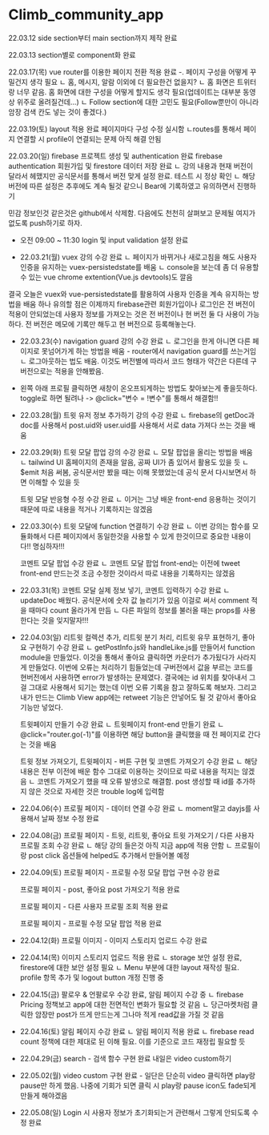 # Climb_community_app

22.03.12
side section부터 main section까지 제작 완료

22.03.13
section별로 component화 완료

22.03.17(목)
vue router를 이용한 페이지 전환 적용 완료
-. 페이지 구성을 어떻게 꾸밀건지 생각 필요
ㄴ 홈, 메시지, 알람 이외에 더 필요한건 없을지?
ㄴ 홈 화면은 트위터랑 너무 같음. 홈 화면에 대한 구성을 어떻게 할지도 생각 필요(업데이트는 대부분 동영상 위주로 올려질건데...)
ㄴ Follow section에 대한 고민도 필요(Follow뿐만이 아니라 암장 검색 칸도 넣는 것이 좋겠다.)

22.03.19(토)
layout 적용 완료
페이지마다 구성 수정 실시함
ㄴroutes를 통해서 페이지 연결할 시 profile이 연결되는 문제 아직 해결 안됨

22.03.20(일)
firebase 프로젝트 생성 및 authentication 완료
firebase authentication 회원가입 및 firestore 데이터 저장 완료
ㄴ 강의 내용과 현재 버전이 달라서 헤맸지만 공식문서를 통해서 버전 맞게 설정 완료. 테스트 시 정상 확인
ㄴ 해당 버전에 따른 설정은 추후에도 계속 될것 같으니 Bear에 기록하였고 유의하면서 진행하기

민감 정보인것 같은것은 github에서 삭제함. 다음에도 천천히 살펴보고 문제될 여지가 없도록 push하기로 하자.

- 오전 09:00 ~ 11:30
  login 및 input validation 설정 완료

- 22.03.21(월)
  vuex 강의 수강 완료
  ㄴ 페이지가 바뀌거나 새로고침을 해도 사용자 인증을 유지하는 vuex-persistedstate를 배움
  ㄴ console을 보는데 좀 더 유용할 수 있는 vue chrome extention(Vue.js devtools)도 깔음

결국 오늘은 vuex와 vue-persistedstate를 활용하여 사용자 인증을 계속 유지하는 방법을 배움
하나 유의할 점은 이제까지 firebase관련 회원가입이나 로그인은 전 버전이 적용이 안되었는데 사용자 정보를 가져오는 것은 전 버전이나 현 버전 둘 다 사용이 가능하다. 전 버전은 메모에 기록만 해두고 현 버전으로 등록해놓는다.

- 22.03.23(수)
  navigation guard 강의 수강 완료
  ㄴ 로그인을 한게 아니면 다른 페이지로 못넘어가게 하는 방법을 배움 - router에서 navigation guard를 쓰는거임
  ㄴ 로그아웃하는 법도 배움. 이것도 버전별에 따라서 코드 형태가 약간은 다른데 구버전으로는 적용을 안해봤음.

* 왼쪽 아래 프로필 클릭하면 새창이 온오프되게하는 방법도 찾아보는게 좋을듯하다. toggle로 하면 될려나
  -> @click="변수 = !변수"를 통해서 해결함!!

- 22.03.28(월)
  트윗 유저 정보 추가하기 강의 수강 완료
  ㄴ firebase의 getDoc과 doc를 사용해서 post.uid와 user.uid를 사용해서 서로 data 가져다 쓰는 것을 배움

- 22.03.29(화)
  트윗 모달 팝업 강의 수강 완료
  ㄴ 모탈 팝업을 올리는 방법을 배움
  ㄴ tailwind UI 홈페이지의 존재을 알음, 공짜 UI가 좀 있어서 활용도 있을 듯
  ㄴ \$emit 처음 써봄, 공식문서만 봤을 때는 이해 못했었는데 공식 문서 다시보면서 하면 이해할 수 있을 듯

  트윗 모달 반응형 수정 수강 완료
  ㄴ 이거는 그냥 배운 front-end 응용하는 것이기 때문에 따로 내용을 적거나 기록하지는 않겠음

- 22.03.30(수)
  트윗 모달에 function 연결하기 수강 완료
  ㄴ 이번 강의는 함수를 모듈화해서 다른 페이지에서 동일한것을 사용할 수 있게 한것이므로 중요한 내용이다!! 명심하자!!!

  코멘트 모달 팝업 수강 완료
  ㄴ 코멘트 모달 팝업 front-end는 이전에 tweet front-end 만드는것 조금 수정한 것이라서 따로 내용을 기록하지는 않겠음

- 22.03.31(목)
  코멘트 모달 실제 정보 넣기, 코멘트 입력하기 수강 완료
  ㄴ updateDoc 배웠다. 공식문서에 숫자 값 늘리기가 있음 이걸로 써서 comment 적을 때마다 count 올라가게 만듬
  ㄴ 다른 파일의 정보를 불러올 때는 props를 사용한다는 것을 잊지말자!!!

- 22.04.03(일)
  리트윗 컬렉션 추가, 리트윗 분기 처리, 리트윗 유무 표현하기, 좋아요 구현하기 수강 완료
  ㄴ getPostInfo.js와 handleLike.js를 만들어서 function module을 만들었다. 이것을 통해서 좋아요 클릭하면 카운터가 추가됬다가 사라지게 만들었다. 이번에 오류는 처리하기 힘들었는데 구버전에서 값을 부르는 코드를 현버전에서 사용하면 error가 발생하는 문제였다. 결국에는 id 위치를 찾아내서 그걸 그대로 사용해서 되기는 했는데 이번 오류 기록을 참고 잘하도록 해보자. 그리고 내가 만드는 Climb View app에는 retweet 기능은 안넣어도 될 것 같아서 좋아요 기능만 넣었다.

  트윗페이지 만들기 수강 완료
  ㄴ 트윗페이지 front-end 만들기 완료
  ㄴ @click="router.go(-1)"를 이용하면 해당 button을 클릭했을 때 전 페이지로 간다는 것을 배움

  트윗 정보 가져오기, 트윗페이지 - 버튼 구현 및 코멘트 가져오기 수강 완료
  ㄴ 해당 내용은 전부 이전에 배운 함수 그대로 이용하는 것이므로 따로 내용을 적지는 않겠음
  ㄴ 코멘트 가져오기 했을 때 오류 발생으로 해결함. post 생성할 때 id를 추가하지 않은 것으로 자세한 것은 trouble log에 입력함

- 22.04.06(수)
  프로필 페이지 - 데이터 연결 수강 완료
  ㄴ moment말고 dayjs를 사용해서 날짜 정보 수정 완료

- 22.04.08(금)
  프로필 페이지 - 트윗, 리트윗, 좋아요 트윗 가져오기 / 다른 사용자 프로필 조회 수강 완료
  ㄴ 해당 강의 들은것 아직 지금 app에 적용 안함
  ㄴ 프로필이랑 post click 옵션들에 helped도 추가해서 만들어볼 예정

- 22.04.09(토)
  프로필 페이지 - 프로필 수정 모달 팝업 구현 수강 완료

  프로필 페이지 - post, 좋아요 post 가져오기 적용 완료

  프로필 페이지 - 다른 사용자 프로필 조회 적용 완료

  프로필 페이지 - 프로필 수정 모달 팝업 적용 완료

- 22.04.12(화)
  프로필 이미지 - 이미지 스토리지 업로드 수강 완료

- 22.04.14(목)
  이미지 스토리지 업로드 적용 완료
  ㄴ storage 보안 설정 완료, firestore에 대한 보안 설정 필요
  ㄴ Menu 부분에 대한 layout 재작성 필요. profile 항목 추가 및 logout button 개정 진행 중

- 22.04.15(금)
  팔로우 & 언팔로우 수강 완료, 알림 페이지 수강 중
  ㄴ firebase Pricing 정책보고 app에 대한 전면적인 변화가 필요할 것 같음
  ㄴ 당근마켓처럼 클릭한 암장만 post가 뜨게 만드는게 그나마 적게 read값을 가질 것 같음

- 22.04.16(토)
  알림 페이지 수강 완료
  ㄴ 알림 페이지 적용 완료
  ㄴ firebase read count 정책에 대한 제대로 된 이해 필요. 이를 기준으로 코드 재정립 필요할 듯

- 22.04.29(금)
  search - 검색 함수 구현 완료
  내일은 video custom하기

- 22.05.02(월)
  video custom 구현 완료 - 일단은 단순히 video 클릭하면 play랑 pause만 하게 했음. 나중에 기회가 되면 클릭 시 play랑 pause icon도 fade되게 만들게 해야겠음

- 22.05.08(일)
  Login 시 사용자 정보가 초기화되는거 관련해서 그렇게 안되도록 수정 완료
